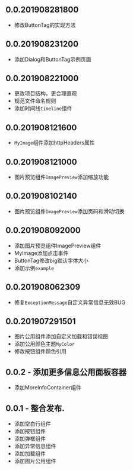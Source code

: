 ## 0.0.201908281800
* 修改ButtonTag的实现方法

## 0.0.201908231200
* 添加Dialog和ButtonTag示例页面

## 0.0.201908221000
* 更改项目结构，更合理直观
* 规范文件命名规则
* 添加时间线`timeline`组件

## 0.0.201908121600
* `MyImage`组件添加httpHeaders属性

## 0.0.201908121000
* 图片预览组件`ImagePreview`添加缩放功能

## 0.0.201908102140
* 图片预览组件`ImagePreview`添加页码和滑动切换

## 0.0.201908092000
* 添加图片预览组件ImagePreview组件
* MyImage添加点击事件
* ButtonTag修改big默认字体大小
* 添加示例`example`

## 0.0.201908062309
* 修复`ExceptionMessage`自定义异常信息无效BUG

## 0.0.201907291501
* 图片公用组件添加自定义加载和错误视图
* 添加公用颜色主题`MyColor`
* 修改按钮组件颜色引用

## 0.0.2 - 添加更多信息公用面板容器
* 添加MoreInfoContainer组件

## 0.0.1 - 整合发布.

* 添加空白行组件
* 添加按钮组件
* 添加弹框组件
* 添加异常信息组件
* 添加加载组件
* 添加图片公用组件